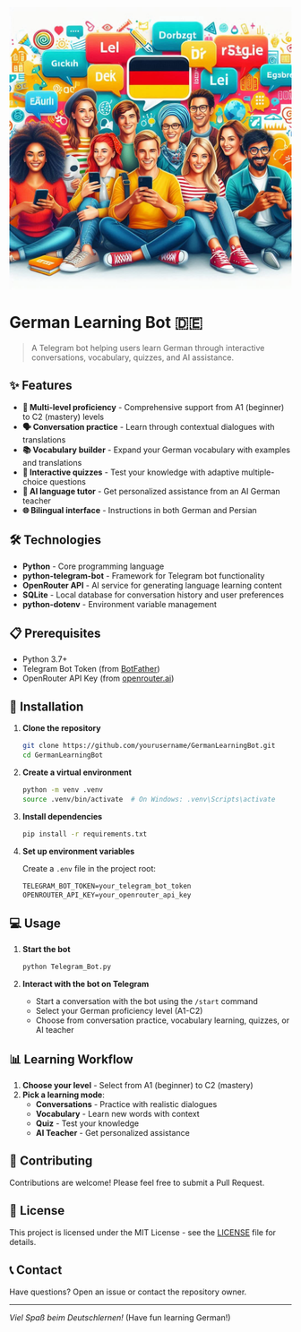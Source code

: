 ![German Learning Bot](./images/an%20image%20for%20the%20app%20GermanLearningBot.png)

# German Learning Bot 🇩🇪

> A Telegram bot helping users learn German through interactive conversations, vocabulary, quizzes, and AI assistance.

## ✨ Features

- **🎯 Multi-level proficiency** - Comprehensive support from A1 (beginner) to C2 (mastery) levels
- **🗣️ Conversation practice** - Learn through contextual dialogues with translations
- **📚 Vocabulary builder** - Expand your German vocabulary with examples and translations
- **🧠 Interactive quizzes** - Test your knowledge with adaptive multiple-choice questions
- **🤖 AI language tutor** - Get personalized assistance from an AI German teacher
- **🌐 Bilingual interface** - Instructions in both German and Persian

## 🛠️ Technologies

- **Python** - Core programming language
- **python-telegram-bot** - Framework for Telegram bot functionality
- **OpenRouter API** - AI service for generating language learning content
- **SQLite** - Local database for conversation history and user preferences
- **python-dotenv** - Environment variable management

## 📋 Prerequisites

- Python 3.7+
- Telegram Bot Token (from [BotFather](https://t.me/botfather))
- OpenRouter API Key (from [openrouter.ai](https://openrouter.ai))

## 🚀 Installation

1. **Clone the repository**

   ```bash
   git clone https://github.com/yourusername/GermanLearningBot.git
   cd GermanLearningBot
   ```

2. **Create a virtual environment**

   ```bash
   python -m venv .venv
   source .venv/bin/activate  # On Windows: .venv\Scripts\activate
   ```

3. **Install dependencies**

   ```bash
   pip install -r requirements.txt
   ```

4. **Set up environment variables**

   Create a `.env` file in the project root:

   ```
   TELEGRAM_BOT_TOKEN=your_telegram_bot_token
   OPENROUTER_API_KEY=your_openrouter_api_key
   ```

## 💻 Usage

1. **Start the bot**

   ```bash
   python Telegram_Bot.py
   ```

2. **Interact with the bot on Telegram**
   - Start a conversation with the bot using the `/start` command
   - Select your German proficiency level (A1-C2)
   - Choose from conversation practice, vocabulary learning, quizzes, or AI teacher

## 📊 Learning Workflow

1. **Choose your level** - Select from A1 (beginner) to C2 (mastery)
2. **Pick a learning mode**:
   - **Conversations** - Practice with realistic dialogues
   - **Vocabulary** - Learn new words with context
   - **Quiz** - Test your knowledge
   - **AI Teacher** - Get personalized assistance

## 🤝 Contributing

Contributions are welcome! Please feel free to submit a Pull Request.

## 📜 License

This project is licensed under the MIT License - see the [LICENSE](LICENSE) file for details.

## 📞 Contact

Have questions? Open an issue or contact the repository owner.

---

_Viel Spaß beim Deutschlernen!_ (Have fun learning German!)
